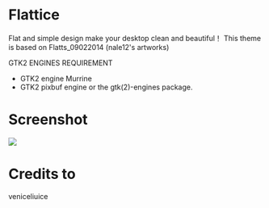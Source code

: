 # Flattice
Flat and simple design make your desktop clean and beautiful！
This theme is based on Flatts_09022014 (nale12's artworks)

GTK2 ENGINES REQUIREMENT
- GTK2 engine Murrine 
- GTK2 pixbuf engine or the gtk(2)-engines package.

# Screenshot
![](http://s9.postimg.org/amxezhwj3/165718_1.jpg)

# Credits to
veniceliuice
